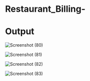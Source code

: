 # Restaurant_Billing-
# Output
![Screenshot (80)](https://github.com/PrasadShinde413/Restaurant_Billing-/assets/90084687/b33a386b-8f81-4aff-a9ce-9aa9ee4114a8)

![Screenshot (81)](https://github.com/PrasadShinde413/Restaurant_Billing-/assets/90084687/c2c8057d-6441-4b0c-b833-d85e62ebb576)

![Screenshot (82)](https://github.com/PrasadShinde413/Restaurant_Billing-/assets/90084687/2fa63f9a-3a75-4007-9c4b-a9e29e2b0182)

![Screenshot (83)](https://github.com/PrasadShinde413/Restaurant_Billing-/assets/90084687/94821c95-9dcf-44bb-b95a-aa4294ca8ada)

